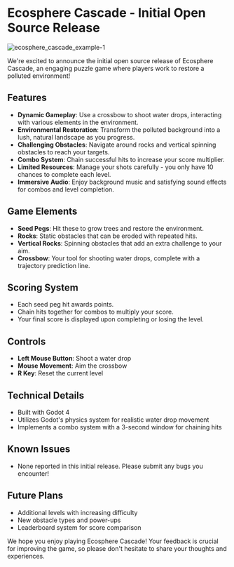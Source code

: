 # Ecosphere Cascade - Initial Open Source Release

![ecosphere_cascade_example-1](https://github.com/user-attachments/assets/095150e9-160f-4d97-9433-8e3201007e14)

We're excited to announce the initial open source release of Ecosphere Cascade, an engaging puzzle game where players work to restore a polluted environment!

## Features

- **Dynamic Gameplay**: Use a crossbow to shoot water drops, interacting with various elements in the environment.
- **Environmental Restoration**: Transform the polluted background into a lush, natural landscape as you progress.
- **Challenging Obstacles**: Navigate around rocks and vertical spinning obstacles to reach your targets.
- **Combo System**: Chain successful hits to increase your score multiplier.
- **Limited Resources**: Manage your shots carefully - you only have 10 chances to complete each level.
- **Immersive Audio**: Enjoy background music and satisfying sound effects for combos and level completion.

## Game Elements

- **Seed Pegs**: Hit these to grow trees and restore the environment.
- **Rocks**: Static obstacles that can be eroded with repeated hits.
- **Vertical Rocks**: Spinning obstacles that add an extra challenge to your aim.
- **Crossbow**: Your tool for shooting water drops, complete with a trajectory prediction line.

## Scoring System

- Each seed peg hit awards points.
- Chain hits together for combos to multiply your score.
- Your final score is displayed upon completing or losing the level.

## Controls

- **Left Mouse Button**: Shoot a water drop
- **Mouse Movement**: Aim the crossbow
- **R Key**: Reset the current level

## Technical Details

- Built with Godot 4
- Utilizes Godot's physics system for realistic water drop movement
- Implements a combo system with a 3-second window for chaining hits

## Known Issues

- None reported in this initial release. Please submit any bugs you encounter!

## Future Plans

- Additional levels with increasing difficulty
- New obstacle types and power-ups
- Leaderboard system for score comparison

We hope you enjoy playing Ecosphere Cascade! Your feedback is crucial for improving the game, so please don't hesitate to share your thoughts and experiences.

